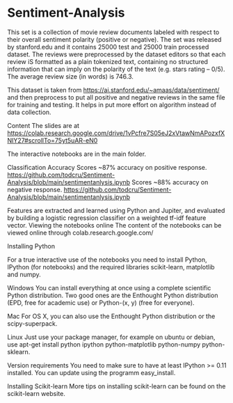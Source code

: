 # Sentiment-Analysis

This set is a collection of movie review documents labeled with respect to their overall sentiment polarity (positive or negative). The set was released  by stanford.edu and it contains 25000 test and 25000 train processed dataset. The reviews were preprocessed by the dataset editors so that each review iS formatted as a plain tokenized text, containing no structured information that can imply on the polarity of the text (e.g. stars rating – 0/5). The average review size  (in words) is 746.3.

This dataset is taken from https://ai.stanford.edu/~amaas/data/sentiment/ and then preprocess to put all positive and negative reviews in the same file for training and testing. It helps in put more effort on algorithm instead of data collection.

Content
The slides are at https://colab.research.google.com/drive/1vPcfre7S05eJ2xVtawNmAPozxfXNIY27#scrollTo=75yt5uAR-eN0

The interactive notebooks are in the main folder.

Classification Accuracy
Scores ~87% accuracy on positive response.
https://github.com/todcru/Sentiment-Analysis/blob/main/sentimentanlysis.ipynb
Scores ~88% accuracy on negative response.
https://github.com/todcru/Sentiment-Analysis/blob/main/sentimentanlysis.ipynb

Features are extracted and learned using Python and Jupiter, and evaluated by building a logistic regression classifier on a weighted tf-idf feature vector.
Viewing the notebooks online
The content of the notebooks can be viewed online through colab.research.google.com/

Installing Python

For a true interactive use of the notebooks you need to install Python, IPython (for notebooks) and the required libraries scikit-learn, matplotlib and numpy.

Windows
You can install everything at once using a complete scientific Python distribution. Two good ones are the Enthought Python distribution (EPD, free for academic use) or Python-(x, y) (free for everyone).

Mac
For OS X, you can also use the Enthought Python distribution or the scipy-superpack.

Linux
Just use your package manager, for example on ubuntu or debian, use apt-get install python ipython python-matplotlib python-numpy python-sklearn.

Version requirements
You need to make sure to have at least IPython >= 0.11 installed. You can update using the programm easy_install.

Installing Scikit-learn
More tips on installing scikit-learn can be found on the scikit-learn website.
